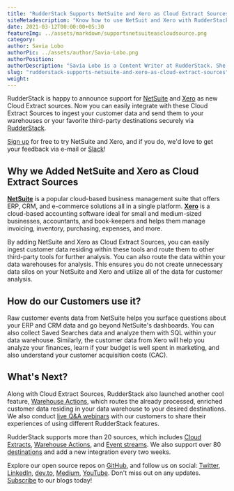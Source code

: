 ```yaml
---
title: "RudderStack Supports NetSuite and Xero as Cloud Extract Sources"
siteMetadescription: "Know how to use NetSuit and Xero with RudderStack with some easy steps and gain important customer insights from your event data."
date: 2021-03-12T00:00:00+05:30
featureImg: ../assets/markdown/supportsnetsuiteascloudsource.png
category:
author: Savia Lobo
authorPic: ../assets/author/Savia-Lobo.png
authorPosition:
authorDescription: "Savia Lobo is a Content Writer at RudderStack. She is a techie at heart and loves to stay up to date with tech happenings across the globe. If she is not writing or reading, you will find her singing and composing songs."
slug: "rudderstack-supports-netsuite-and-xero-as-cloud-extract-sources"
weight: 
---
```


RudderStack is happy to announce support for [NetSuite](https://rudderstack.com/integration/netsuite-source/) and [Xero](https://rudderstack.com/integration/xero-source/) as new Cloud Extract sources. Now you can easily integrate with these Cloud Extract Sources to ingest your customer data and send them to your warehouses or your favorite third-party destinations securely via [RudderStack](http://www.rudderstack.com/).

[Sign up](https://app.rudderstack.com/signup) for free to try NetSuite and Xero, and if you do, we'd love to get your feedback via e-mail or [Slack](https://resources.rudderstack.com/join-rudderstack-slack)! 


## Why we Added NetSuite and Xero as Cloud Extract Sources

**[NetSuite](https://docs.rudderstack.com/cloud-extract-sources/netsuite)** is a popular cloud-based business management suite that offers ERP, CRM, and e-commerce solutions all in a single platform. **[Xero](https://docs.rudderstack.com/cloud-extract-sources/xero)** is a cloud-based accounting software ideal for small and medium-sized businesses, accountants, and book-keepers and helps them manage invoicing, inventory, purchasing, expenses, and more.

By adding NetSuite and Xero as Cloud Extract Sources, you can easily ingest customer data residing within these tools and route them to other third-party tools for further analysis. You can also route the data within your data warehouses for analysis. This ensures you do not create unnecessary data silos on your NetSuite and Xero and utilize all of the data for customer analysis. 



## How do our Customers use it?

Raw customer events data from NetSuite helps you surface questions about your ERP and CRM data and go beyond NetSuite's dashboards. You can also collect Saved Searches data and analyze them with SQL within your data warehouse. Similarly, the customer data from Xero will help you analyze your finances, learn if your budget is well spent in marketing, and also understand your customer acquisition costs (CAC).


## What's Next?

Along with Cloud Extract Sources, RudderStack also launched another cool feature, [Warehouse Actions](https://rudderstack.com/blog/introducing-rudderstack-cloud-extract-and-warehouse-actions), which routes the already processed, enriched customer data residing in your data warehouse to your desired destinations. We also conduct [live Q&A webinars](https://resources.rudderstack.com/rudderstack-webinar-registration) with our customers to share their experiences of using different RudderStack features.

RudderStack supports more than 20 sources, which includes [Cloud Extracts](https://docs.rudderstack.com/cloud-extract-sources), [Warehouse Actions](https://docs.rudderstack.com/warehouse-actions), and [Event streams](https://docs.rudderstack.com/rudderstack-event-streams). We also support over 80 [destinations](https://rudderstack.com/integration/?q=&hPP=100&idx=wp_posts_integration&p=0&dFR%5Btaxonomies.integration_types%5D%5B0%5D=Destinations&is_v=1) and add a new integration every two weeks.

Explore our open source repos on [GitHub](https://github.com/rudderlabs), and follow us on social: [Twitter](https://twitter.com/RudderStack), [LinkedIn](https://www.linkedin.com/company/rudderlabs/), [dev.to](https://dev.to/rudderstack), [Medium](https://rudderstack.medium.com/), [YouTube](https://www.youtube.com/channel/UCgV-B77bV_-LOmKYHw8jvBw). Don't miss out on any updates. [Subscribe](https://rudderstack.com/blog/) to our blogs today!
